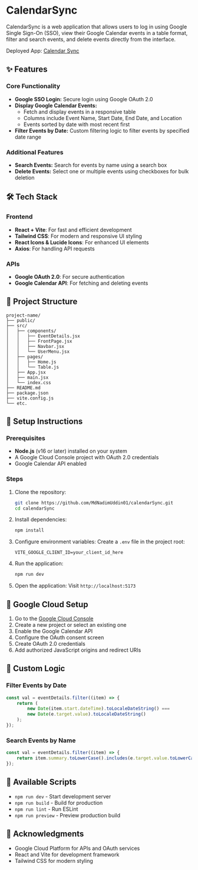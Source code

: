 # CalendarSync

CalendarSync is a web application that allows users to log in using Google Single Sign-On (SSO), view their Google Calendar events in a table format, filter and search events, and delete events directly from the interface.

Deployed App: [Calendar Sync](https://calendar-sync-two.vercel.app/)

## ✨ Features

### Core Functionality
- **Google SSO Login:** Secure login using Google OAuth 2.0
- **Display Google Calendar Events:** 
  - Fetch and display events in a responsive table
  - Columns include Event Name, Start Date, End Date, and Location
  - Events sorted by date with most recent first
- **Filter Events by Date:** Custom filtering logic to filter events by specified date range

### Additional Features
- **Search Events:** Search for events by name using a search box
- **Delete Events:** Select one or multiple events using checkboxes for bulk deletion
  
## 🛠️ Tech Stack

### Frontend
- **React + Vite**: For fast and efficient development
- **Tailwind CSS**: For modern and responsive UI styling
- **React Icons & Lucide Icons**: For enhanced UI elements
- **Axios**: For handling API requests

### APIs
- **Google OAuth 2.0**: For secure authentication
- **Google Calendar API**: For fetching and deleting events

## 📁 Project Structure
```
project-name/
├── public/
├── src/
│   ├── components/
│   │   ├── EventDetails.jsx
│   │   ├── FrontPage.jsx
│   │   ├── Navbar.jsx
│   │   └── UserMenu.jsx
│   ├── pages/
│   │   ├── Home.js
│   │   └── Table.js
│   ├── App.jsx
│   ├── main.jsx
│   └── index.css
├── README.md
├── package.json
├── vite.config.js
└── etc.
```

## 🚀 Setup Instructions

### Prerequisites
- **Node.js** (v16 or later) installed on your system
- A Google Cloud Console project with OAuth 2.0 credentials
- Google Calendar API enabled

### Steps
1. Clone the repository:
    ```bash
    git clone https://github.com/MdNadimUddin01/calendarSync.git
    cd calendarSync
    ```

2. Install dependencies:
    ```bash
    npm install
    ```

3. Configure environment variables:
   Create a `.env` file in the project root:
   ```env
   VITE_GOOGLE_CLIENT_ID=your_client_id_here
   ```

4. Run the application:
    ```bash
    npm run dev
    ```

5. Open the application:
   Visit `http://localhost:5173`

## 🔑 Google Cloud Setup

1. Go to the [Google Cloud Console](https://console.cloud.google.com/)
2. Create a new project or select an existing one
3. Enable the Google Calendar API
4. Configure the OAuth consent screen
5. Create OAuth 2.0 credentials
6. Add authorized JavaScript origins and redirect URIs

## 🧮 Custom Logic

### Filter Events by Date
```javascript
const val = eventDetails.filter((item) => {
    return (
        new Date(item.start.dateTime).toLocaleDateString() ===
        new Date(e.target.value).toLocaleDateString()
    );
});
```

### Search Events by Name
```javascript
const val = eventDetails.filter((item) => {
    return item.summary.toLowerCase().includes(e.target.value.toLowerCase());
});
```

## 📜 Available Scripts
- `npm run dev` - Start development server
- `npm run build` - Build for production
- `npm run lint` - Run ESLint
- `npm run preview` - Preview production build


## 🙏 Acknowledgments
- Google Cloud Platform for APIs and OAuth services
- React and Vite for development framework
- Tailwind CSS for modern styling
